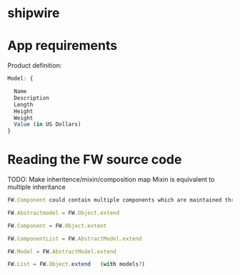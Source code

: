 # shipwire

# App requirements 

Product definition:
```javascript
Model: {

  Name
  Description
  Length
  Height
  Weight
  Value (in US Dollars)
}
```
# Reading the FW source code 

TODO: Make inheritence/mixin/composition map Mixin is equivalent to multiple inheritance

```javascript
FW.Component could contain multiple components which are maintained through FW.ComponentList

FW.Abstractmodel = FW.Object.extend

FW.Component = FW.Object.extent

FW.ComponentList = FW.AbstractModel.extend

FW.Model = FW.AbstractModel.extend

FW.List = FW.Object.extend   (with models?)
```
